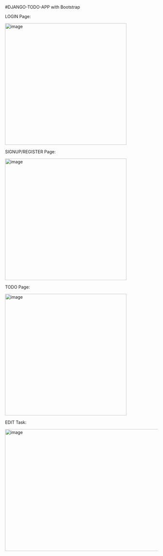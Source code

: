 #DJANGO-TODO-APP with Bootstrap


LOGIN Page:


<img width="400" height="400" alt="image" src="https://github.com/user-attachments/assets/bdb102e8-df83-44a8-a451-f0ca0100ccd0" />

SIGNUP/REGISTER Page:

<img width="400" height="400" alt="image" src="https://github.com/user-attachments/assets/01437559-c189-4dcf-8846-e76d4e4f9aad" />


TODO Page: 

<img width="400" height="400" alt="image" src="https://github.com/user-attachments/assets/b0fbc42a-dfbb-494b-a053-6e672ffe5d54" />

EDIT Task:

<img width="700" height="401" alt="image" src="https://github.com/user-attachments/assets/6e7a6a9c-7e98-4e67-8c60-b4e608fb0316" />



